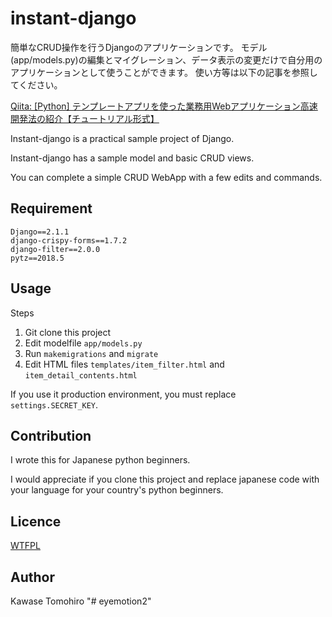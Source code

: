 instant-django
====

簡単なCRUD操作を行うDjangoのアプリケーションです。
モデル(app/models.py)の編集とマイグレーション、データ表示の変更だけで自分用のアプリケーションとして使うことができます。
使い方等は以下の記事を参照してください。

[Qiita: [Python] テンプレートアプリを使った業務用Webアプリケーション高速開発法の紹介【チュートリアル形式】](https://qiita.com/okoppe8/items/4cc0f87ea933749f5a49)


Instant-django is a practical sample project of Django.

Instant-django has a sample model and basic CRUD views.

You can complete a simple CRUD WebApp with a few edits and commands.

## Requirement

```
Django==2.1.1
django-crispy-forms==1.7.2
django-filter==2.0.0
pytz==2018.5
```

## Usage

Steps

1. Git clone this project
2. Edit modelfile `app/models.py`
3. Run `makemigrations` and `migrate`
4. Edit HTML files `templates/item_filter.html` and `item_detail_contents.html`

If you use it production environment, you must replace `settings.SECRET_KEY`.

## Contribution

I wrote this for Japanese python beginners.

I would appreciate if you clone this project and replace japanese code with your language for your country's python beginners.

## Licence

[WTFPL](http://www.wtfpl.net/txt/copying/)

## Author

Kawase Tomohiro
"# eyemotion2" 
